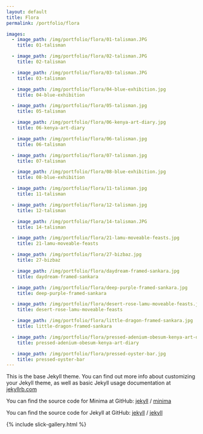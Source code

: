```yaml
---
layout: default
title: Flora
permalink: /portfolio/flora

images:
  - image_path: /img/portfolio/flora/01-talisman.JPG
    title: 01-talisman

  - image_path: /img/portfolio/flora/02-talisman.JPG
    title: 02-talisman

  - image_path: /img/portfolio/flora/03-talisman.JPG
    title: 03-talisman

  - image_path: /img/portfolio/flora/04-blue-exhibition.jpg
    title: 04-blue-exhibition

  - image_path: /img/portfolio/flora/05-talisman.jpg
    title: 05-talisman

  - image_path: /img/portfolio/flora/06-kenya-art-diary.jpg
    title: 06-kenya-art-diary

  - image_path: /img/portfolio/flora/06-talisman.jpg
    title: 06-talisman

  - image_path: /img/portfolio/flora/07-talisman.jpg
    title: 07-talisman

  - image_path: /img/portfolio/flora/08-blue-exhibition.jpg
    title: 08-blue-exhibition

  - image_path: /img/portfolio/flora/11-talisman.jpg
    title: 11-talisman

  - image_path: /img/portfolio/flora/12-talisman.jpg
    title: 12-talisman

  - image_path: /img/portfolio/flora/14-talisman.JPG
    title: 14-talisman

  - image_path: /img/portfolio/flora/21-lamu-moveable-feasts.jpg
    title: 21-lamu-moveable-feasts

  - image_path: /img/portfolio/flora/27-bizbaz.jpg
    title: 27-bizbaz

  - image_path: /img/portfolio/flora/daydream-framed-sankara.jpg
    title: daydream-framed-sankara

  - image_path: /img/portfolio/flora/deep-purple-framed-sankara.jpg
    title: deep-purple-framed-sankara

  - image_path: /img/portfolio/flora/desert-rose-lamu-moveable-feasts.jpg
    title: desert-rose-lamu-moveable-feasts

  - image_path: /img/portfolio/flora/little-dragon-framed-sankara.jpg
    title: little-dragon-framed-sankara

  - image_path: /img/portfolio/flora/pressed-adenium-obesum-kenya-art-diary.jpg
    title: pressed-adenium-obesum-kenya-art-diary

  - image_path: /img/portfolio/flora/pressed-oyster-bar.jpg
    title: pressed-oyster-bar
---
```


This is the base Jekyll theme. You can find out more info about customizing your Jekyll theme, as well as basic Jekyll usage documentation at [jekyllrb.com](https://jekyllrb.com/)

You can find the source code for Minima at GitHub:
[jekyll][jekyll-organization] /
[minima](https://github.com/jekyll/minima)

You can find the source code for Jekyll at GitHub:
[jekyll][jekyll-organization] /
[jekyll](https://github.com/jekyll/jekyll)


[jekyll-organization]: https://github.com/jekyll

{% include slick-gallery.html %}
